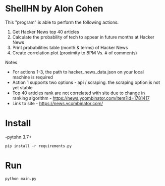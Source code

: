 # ShellHN by Alon Cohen
 
This "program" is able to perform the following actions:

1. Get Hacker News top 40 articles
2. Calculate the probability of tech to appear in future months at Hacker News
3. Print probabilities table (month & terms) of Hacker News
4. Create correlation plot (proximity to 8PM Vs. # of comments)

Notes
* For actions 1-3, the path to hacker_news_data.json on your local machine is required
* Action 1 supports two options - api / scraping. the scraping option is not yet stable 
* Top 40 articles rank are not correlated with site due to change in ranking algorithm - https://news.ycombinator.com/item?id=1781417
* Link to site - https://news.ycombinator.com/

# Install
-pytohn 3.7+
```
pip install -r requirements.py
```

# Run
```
python main.py
```
